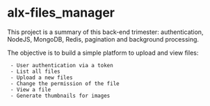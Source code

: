 # alx-files_manager
This project is a summary of this back-end trimester: authentication, NodeJS, MongoDB, Redis, pagination and background processing.

The objective is to build a simple platform to upload and view files:

     - User authentication via a token
     - List all files
     - Upload a new files
     - Change the permission of the file
     - View a file
     - Generate thumbnails for images


